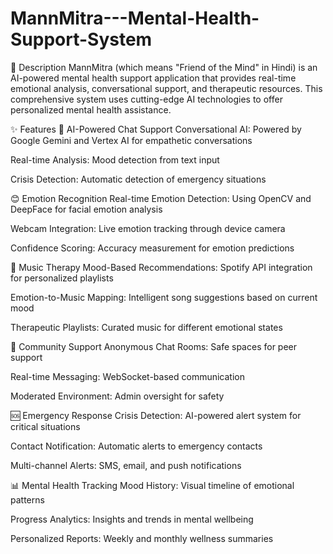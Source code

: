 # MannMitra---Mental-Health-Support-System

📖 Description
MannMitra (which means "Friend of the Mind" in Hindi) is an AI-powered mental health support application that provides real-time emotional analysis, conversational support, and therapeutic resources. This comprehensive system uses cutting-edge AI technologies to offer personalized mental health assistance.

✨ Features
🤖 AI-Powered Chat Support
Conversational AI: Powered by Google Gemini and Vertex AI for empathetic conversations

Real-time Analysis: Mood detection from text input

Crisis Detection: Automatic detection of emergency situations

😊 Emotion Recognition
Real-time Emotion Detection: Using OpenCV and DeepFace for facial emotion analysis

Webcam Integration: Live emotion tracking through device camera

Confidence Scoring: Accuracy measurement for emotion predictions

🎵 Music Therapy
Mood-Based Recommendations: Spotify API integration for personalized playlists

Emotion-to-Music Mapping: Intelligent song suggestions based on current mood

Therapeutic Playlists: Curated music for different emotional states

👥 Community Support
Anonymous Chat Rooms: Safe spaces for peer support

Real-time Messaging: WebSocket-based communication

Moderated Environment: Admin oversight for safety

🆘 Emergency Response
Crisis Detection: AI-powered alert system for critical situations

Contact Notification: Automatic alerts to emergency contacts

Multi-channel Alerts: SMS, email, and push notifications

📊 Mental Health Tracking
Mood History: Visual timeline of emotional patterns

Progress Analytics: Insights and trends in mental wellbeing

Personalized Reports: Weekly and monthly wellness summaries
